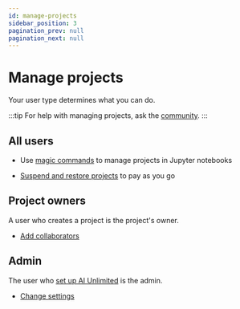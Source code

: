```yaml
---
id: manage-projects
sidebar_position: 3
pagination_prev: null
pagination_next: null
---
```


# Manage projects

Your user type determines what you can do.

:::tip
For help with managing projects, ask the [community](https://support.teradata.com/community?id=community_forum&sys_id=b0aba91597c329d0e6d2bd8c1253affa).
:::


## All users

- Use [magic commands](/docs/explore-and-analyze-data/magic-commands.md) to manage projects in Jupyter notebooks 

- [Suspend and restore projects](/docs/manage-ai-unlimited/suspend-and-restore-project.md) to pay as you go


## Project owners

A user who creates a project is the project's owner.

- [Add collaborators](/docs/manage-ai-unlimited/add-collaborators.md)


## Admin

The user who [set up AI Unlimited](/docs/install-ai-unlimited/setup-ai-unlimited.md) is the admin.

- [Change settings](/docs/manage-ai-unlimited/change-settings.md)


